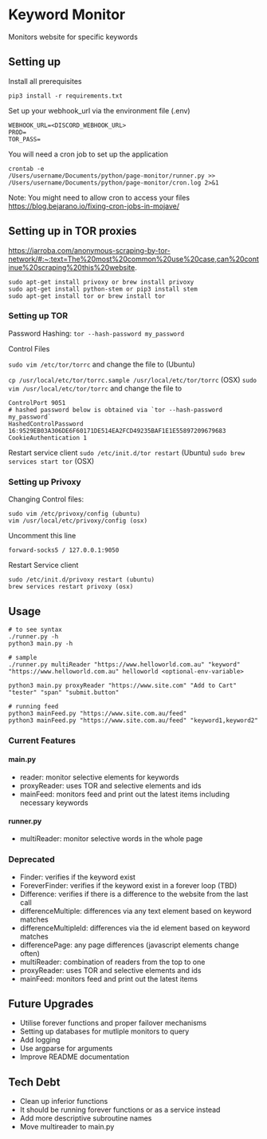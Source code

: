 # Keyword Monitor
Monitors website for specific keywords

## Setting up
Install all prerequisites
```
pip3 install -r requirements.txt
```

Set up your webhook_url via the environment file (.env)
```
WEBHOOK_URL=<DISCORD_WEBHOOK_URL>
PROD=
TOR_PASS=
```

You will need a cron job to set up the application
```
crontab -e
/Users/username/Documents/python/page-monitor/runner.py >> /Users/username/Documents/python/page-monitor/cron.log 2>&1
```
Note: You might need to allow cron to access your files
https://blog.bejarano.io/fixing-cron-jobs-in-mojave/

## Setting up in TOR proxies
https://jarroba.com/anonymous-scraping-by-tor-network/#:~:text=The%20most%20common%20use%20case,can%20continue%20scraping%20this%20website.

```
sudo apt-get install privoxy or brew install privoxy
sudo apt-get install python-stem or pip3 install stem
sudo apt-get install tor or brew install tor
```

### Setting up TOR

Password Hashing:
`tor --hash-password my_password`

Control Files

`sudo vim /etc/tor/torrc` and change the file to (Ubuntu)

`cp /usr/local/etc/tor/torrc.sample /usr/local/etc/tor/torrc` (OSX)
`sudo vim /usr/local/etc/tor/torrc` and change the file to

```
ControlPort 9051
# hashed password below is obtained via `tor --hash-password my_password`
HashedControlPassword 16:9529EB03A306DE6F60171DE514EA2FCD49235BAF1E1E55897209679683
CookieAuthentication 1
```

Restart service client
`sudo /etc/init.d/tor restart` (Ubuntu)
`sudo brew services start tor` (OSX)

### Setting up Privoxy
Changing Control files:
```
sudo vim /etc/privoxy/config (ubuntu)
vim /usr/local/etc/privoxy/config (osx)
```
Uncomment this line
```
forward-socks5 / 127.0.0.1:9050
```

Restart Service client
```
sudo /etc/init.d/privoxy restart (ubuntu)
brew services restart privoxy (osx)
```


## Usage
```
# to see syntax
./runner.py -h
python3 main.py -h

# sample
./runner.py multiReader "https://www.helloworld.com.au" "keyword" "https://www.helloworld.com.au" helloworld <optional-env-variable>

python3 main.py proxyReader "https://www.site.com" "Add to Cart" "tester" "span" "submit.button"

# running feed
python3 mainFeed.py "https://www.site.com.au/feed" 
python3 mainFeed.py "https://www.site.com.au/feed" "keyword1,keyword2"
```

### Current Features
#### main.py
- reader: monitor selective elements for keywords
- proxyReader: uses TOR and selective elements and ids
- mainFeed: monitors feed and print out the latest items including necessary keywords

#### runner.py
- multiReader: monitor selective words in the whole page

### Deprecated
- Finder: verifies if the keyword exist
- ForeverFinder: verifies if the keyword exist in a forever loop (TBD)
- Difference: verifies if there is a difference to the website from the last call 
- differenceMultiple: differences via any text element based on keyword matches 
- differenceMultipleId: differences via the id element based on keyword matches 
- differencePage: any page differences (javascript elements change often)
- multiReader: combination of readers from the top to one
- proxyReader: uses TOR and selective elements and ids
- mainFeed: monitors feed and print out the latest items


## Future Upgrades
- Utilise forever functions and proper failover mechanisms
- Setting up databases for mutliple monitors to query
- Add logging
- Use argparse for arguments
- Improve README documentation

## Tech Debt
- Clean up inferior functions
- It should be running forever functions or as a service instead
- Add more descriptive subroutine names
- Move multireader to main.py
